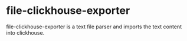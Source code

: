 # file-clickhouse-exporter
file-clickhouse-exporter is a text file parser and imports the text content into clickhouse.
